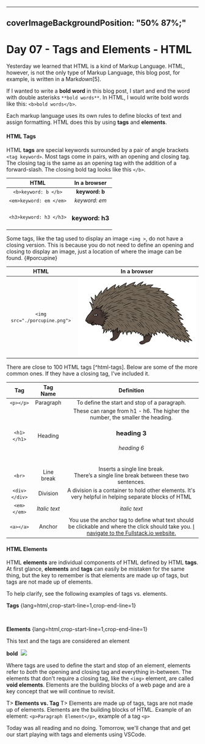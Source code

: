 
---
coverImageBackgroundPosition: "50% 87%;"
---

# Day 07 - Tags and Elements - HTML

Yesterday we learned that HTML is a kind of Markup Language.  HTML, however, is not the only type of Markup Language, this blog post, for example, is written in a Mark*down*[5]. 

If I wanted to write a **bold word** in this blog post, I start and end the word with double asterisks `**bold words**`.  In HTML, I would write bold words like this: `<b>bold words</b>`.  

Each markup language uses its own rules to define blocks of text and assign formatting.  HTML does this by using **tags** and **elements**.  

#### HTML Tags
HTML **tags** are special keywords surrounded by a pair of angle brackets `<tag keyword>`. Most tags come in pairs, with an opening and closing tag. The closing tag is the same as an opening tag with the addition of a forward-slash. The closing bold tag looks like this `</b>`.   

| HTML | In a browser | 
| :--------------------------: | :---------------: | 
| `<b>keyword: b </b>` | **keyword: b** |
| `<em>keyword: em </em>` | *keyword: em* |
| `<h3>keyword: h3 </h3>` | <h3>keyword: h3 </h3> |

Some tags, like the tag used to display an image `<img >`, do not have a closing version.  This is because you do not need to define an opening and closing to display an image, just a location of where the image can be found.
{#porcupine}

| HTML | In a browser | 
| :--------------------------: | :---------------: | 
| `<img src="./porcupine.png">` | ![](public/assets/porcupine.png) |

There are close to 100 HTML tags [^html-tags].  Below are some of the more common ones.  If they have a closing tag, I've included it.

| Tag       | Tag Name          | Definition                            |
| :-------: | :---------------: | :-----------------------------------: |
| `<p></p>` | Paragraph      | To define the start and stop of a paragraph. |
| `<h1></h1>` | Heading      | These can range from h1 - h6.  The higher the number, the smaller the heading.  <h3>heading 3</h3> <h6>heading 6</h6> |
| `<br>` | Line break     | Inserts a single line break. <br> There’s a single line break between these two sentences. |
| `<div></div>` | Division     | A division is a container to hold other elements.  It's very helpful in helping separate blocks of HTML|
| `<em></em>` | _Italic text_     | *italic text* |
| `<a></a>` | Anchor     | You use the anchor tag to define what text should be clickable and where the click should take you. <a href="https://www.fullstack.io/">I navigate to the Fullstack.io website.</a> |

#### HTML Elements
HTML **elements** are individual components of HTML defined by HTML **tags**.  At first glance, **elements** and **tags** can easily be mistaken for the same thing, but the key to remember is that elements are made up of tags, but tags are not made up of elements.  

To help clarify, see the following examples of tags vs. elements.   

<b>Tags</b>
{lang=html,crop-start-line=1,crop-end-line=1}
    <p>
    </p>
    <b>
    </b>
    <img>

<b>Elements</b>
{lang=html,crop-start-line=1,crop-end-line=1}
    <p></p>
    <p>This text and the tags are considered an element</p>
    <b>bold</b>
    <img>
    <img src="https://somewebsite.com/upload/image_of_mountain.jpg">

Where tags are used to define the start and stop of an element, elements refer to _both_ the opening and closing tag and everything in-between.  The elements that don't require a closing tag, like the `<img>` element, are called **void elements**.  Elements are the building blocks of a web page and are a key concept that we will continue to revisit. 

T> **Elements vs. Tag**
T> Elements are made up of tags, tags are not made up of elements.  Elements are the building blocks of HTML.   Example of an element: `<p>Paragraph Element</p>`, example of a tag `<p>` 

Today was all reading and no doing.  Tomorrow, we'll change that and get our start playing with tags and elements using VSCode.

[^foo3]: https://en.wikipedia.org/wiki/List_of_document_markup_languages